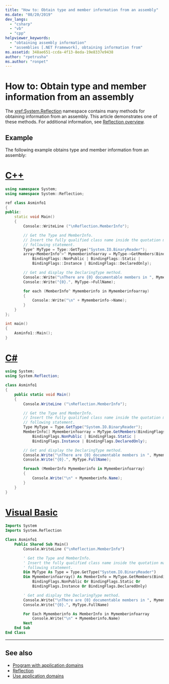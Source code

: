 ```yaml
---
title: "How to: Obtain type and member information from an assembly"
ms.date: "08/20/2019"
dev_langs: 
  - "csharp"
  - "vb"
  - "cpp"
helpviewer_keywords: 
  - "obtaining assembly information"
  - "assemblies [.NET Framework], obtaining information from"
ms.assetid: 348ae651-ccda-4f13-8eda-19e8337e9438
author: "rpetrusha"
ms.author: "ronpet"
---
```

# How to: Obtain type and member information from an assembly
The <xref:System.Reflection> namespace contains many methods for obtaining information from an assembly. This article demonstrates one of these methods. For additional information, see [Reflection overview](../../framework/reflection-and-codedom/reflection.md).  
  
## Example

 The following example obtains type and member information from an assembly:  

# [C++](#tab/cpp)
```cpp
using namespace System;
using namespace System::Reflection;

ref class Asminfo1
{
public:
    static void Main()
    {
        Console::WriteLine ("\nReflection.MemberInfo");

        // Get the Type and MemberInfo.
        // Insert the fully qualified class name inside the quotation marks in the
        // following statement.
        Type^ MyType = Type::GetType("System.IO.BinaryReader");
        array<MemberInfo^>^ Mymemberinfoarray = MyType->GetMembers(BindingFlags::Public |
            BindingFlags::NonPublic | BindingFlags::Static |
            BindingFlags::Instance | BindingFlags::DeclaredOnly);

        // Get and display the DeclaringType method.
        Console::Write("\nThere are {0} documentable members in ", Mymemberinfoarray->Length);
        Console::Write("{0}.", MyType->FullName);

        for each (MemberInfo^ Mymemberinfo in Mymemberinfoarray)
        {
            Console::Write("\n" + Mymemberinfo->Name);
        }
    }
};

int main()
{
    Asminfo1::Main();
}
```

# [C#](#tab/csharp)
```csharp
using System;
using System.Reflection;

class Asminfo1
{
    public static void Main()
    {
        Console.WriteLine ("\nReflection.MemberInfo");

        // Get the Type and MemberInfo.
        // Insert the fully qualified class name inside the quotation marks in the
        // following statement.
        Type MyType = Type.GetType("System.IO.BinaryReader");
        MemberInfo[] Mymemberinfoarray = MyType.GetMembers(BindingFlags.Public |
            BindingFlags.NonPublic | BindingFlags.Static |
            BindingFlags.Instance | BindingFlags.DeclaredOnly);

        // Get and display the DeclaringType method.
        Console.Write("\nThere are {0} documentable members in ", Mymemberinfoarray.Length);
        Console.Write("{0}.", MyType.FullName);

        foreach (MemberInfo Mymemberinfo in Mymemberinfoarray)
        {
            Console.Write("\n" + Mymemberinfo.Name);
        }
    }
}
```

# [Visual Basic](#tab/vb)
```vb
Imports System
Imports System.Reflection

Class Asminfo1
    Public Shared Sub Main()
        Console.WriteLine ("\nReflection.MemberInfo")

        ' Get the Type and MemberInfo.
        ' Insert the fully qualified class name inside the quotation marks in the
        ' following statement.
        Dim MyType As Type = Type.GetType("System.IO.BinaryReader")
        Dim Mymemberinfoarray() As MemberInfo = MyType.GetMembers(BindingFlags.Public Or
            BindingFlags.NonPublic Or BindingFlags.Static Or
            BindingFlags.Instance Or BindingFlags.DeclaredOnly)

        ' Get and display the DeclaringType method.
        Console.Write("\nThere are {0} documentable members in ", Mymemberinfoarray.Length)
        Console.Write("{0}.", MyType.FullName)

        For Each Mymemberinfo As MemberInfo in Mymemberinfoarray
            Console.Write("\n" + Mymemberinfo.Name)
        Next
    End Sub
End Class
```
---

## See also

- [Program with application domains](../../framework/app-domains/application-domains.md#programming-with-application-domains)
- [Reflection](../../framework/reflection-and-codedom/reflection.md)
- [Use application domains](../../framework/app-domains/use.md)

